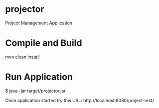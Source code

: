 # projector
Project Management Application

# Compile and Build
mvn clean install

# Run Application
$ java -jar target/projector.jar

Once application started try this URL: http://localhost:8080/project-rest/
